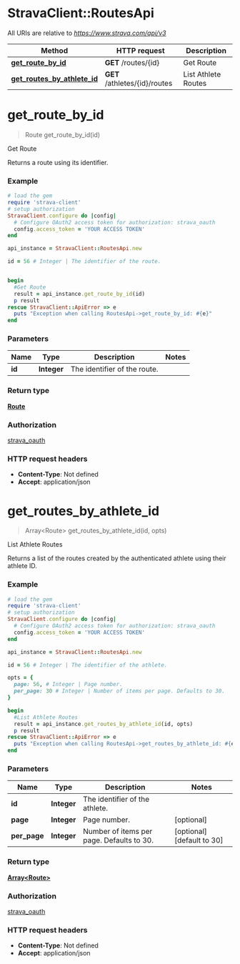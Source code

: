 # StravaClient::RoutesApi

All URIs are relative to *https://www.strava.com/api/v3*

Method | HTTP request | Description
------------- | ------------- | -------------
[**get_route_by_id**](RoutesApi.md#get_route_by_id) | **GET** /routes/{id} | Get Route
[**get_routes_by_athlete_id**](RoutesApi.md#get_routes_by_athlete_id) | **GET** /athletes/{id}/routes | List Athlete Routes


# **get_route_by_id**
> Route get_route_by_id(id)

Get Route

Returns a route using its identifier.

### Example
```ruby
# load the gem
require 'strava-client'
# setup authorization
StravaClient.configure do |config|
  # Configure OAuth2 access token for authorization: strava_oauth
  config.access_token = 'YOUR ACCESS TOKEN'
end

api_instance = StravaClient::RoutesApi.new

id = 56 # Integer | The identifier of the route.


begin
  #Get Route
  result = api_instance.get_route_by_id(id)
  p result
rescue StravaClient::ApiError => e
  puts "Exception when calling RoutesApi->get_route_by_id: #{e}"
end
```

### Parameters

Name | Type | Description  | Notes
------------- | ------------- | ------------- | -------------
 **id** | **Integer**| The identifier of the route. | 

### Return type

[**Route**](Route.md)

### Authorization

[strava_oauth](../README.md#strava_oauth)

### HTTP request headers

 - **Content-Type**: Not defined
 - **Accept**: application/json



# **get_routes_by_athlete_id**
> Array&lt;Route&gt; get_routes_by_athlete_id(id, opts)

List Athlete Routes

Returns a list of the routes created by the authenticated athlete using their athlete ID.

### Example
```ruby
# load the gem
require 'strava-client'
# setup authorization
StravaClient.configure do |config|
  # Configure OAuth2 access token for authorization: strava_oauth
  config.access_token = 'YOUR ACCESS TOKEN'
end

api_instance = StravaClient::RoutesApi.new

id = 56 # Integer | The identifier of the athlete.

opts = { 
  page: 56, # Integer | Page number.
  per_page: 30 # Integer | Number of items per page. Defaults to 30.
}

begin
  #List Athlete Routes
  result = api_instance.get_routes_by_athlete_id(id, opts)
  p result
rescue StravaClient::ApiError => e
  puts "Exception when calling RoutesApi->get_routes_by_athlete_id: #{e}"
end
```

### Parameters

Name | Type | Description  | Notes
------------- | ------------- | ------------- | -------------
 **id** | **Integer**| The identifier of the athlete. | 
 **page** | **Integer**| Page number. | [optional] 
 **per_page** | **Integer**| Number of items per page. Defaults to 30. | [optional] [default to 30]

### Return type

[**Array&lt;Route&gt;**](Route.md)

### Authorization

[strava_oauth](../README.md#strava_oauth)

### HTTP request headers

 - **Content-Type**: Not defined
 - **Accept**: application/json



